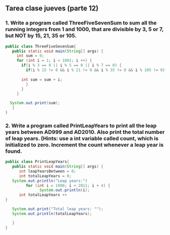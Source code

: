 ## Tarea clase jueves (parte 12)

### 1. Write a program called ThreeFiveSevenSum to sum all the running integers from 1 and 1000, that are divisible by 3, 5 or 7, but NOT by 15, 21, 35 or 105.


```java
public class ThreeFiveSevenSum{  
   public static void main(String[] args) {
     int sum = 0;
     for (int i = 1; i < 1001; i ++) {
       if(i % 3 == 0 || i % 5 == 0 || i % 7 == 0) {
         if(i % 15 != 0 && i % 21 != 0 && i % 35 != 0 && i % 105 != 0) {
       
       int sum = sum + i;
         }
       }
     }

  System.out.print(sum);
   }
}

```



### 2. Write a program called PrintLeapYears to print all the leap years between AD999 and AD2010. Also print the total number of leap years. (Hints: use a int variable called count, which is initialized to zero. Increment the count whenever a leap year is found.


```java
public class PrintLeapYears{  
   public static void main(String[] args) {
      int leapYearsBetween = 0;
      int totalLeapYears = 0;
   System.out.println("Leap years:")
         for (int i = 1000; i < 2011; i + 4) {
               System.out.println(i);
      int totalLeapYears ++
}

   System.out.print("Total leap years: "");
   System.out.println(totalLeapYears);

   }
}
```




            
         







